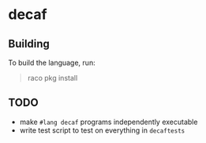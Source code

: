 # decaf


## Building

To build the language, run:

> raco pkg install

## TODO

- make `#lang decaf` programs independently executable
- write test script to test on everything in `decaftests`